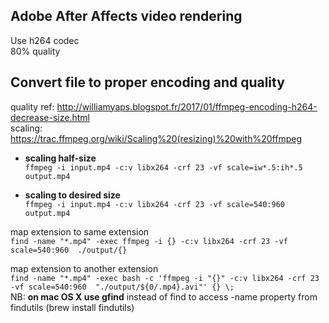 ## Adobe After Affects video rendering
Use h264 codec  
80% quality

## Convert file to proper encoding and quality
quality ref: http://williamyaps.blogspot.fr/2017/01/ffmpeg-encoding-h264-decrease-size.html  
scaling: https://trac.ffmpeg.org/wiki/Scaling%20(resizing)%20with%20ffmpeg  

- **scaling half-size**  
`ffmpeg -i input.mp4 -c:v libx264 -crf 23 -vf scale=iw*.5:ih*.5  output.mp4`  

- **scaling to desired size**  
`ffmpeg -i input.mp4 -c:v libx264 -crf 23 -vf scale=540:960  output.mp4`  

map extension to same extension  
`find -name "*.mp4" -exec ffmpeg -i {} -c:v libx264 -crf 23 -vf scale=540:960  ./output/{}`  

map extension to another extension  
`find -name "*.mp4" -exec bash -c 'ffmpeg -i "{}" -c:v libx264 -crf 23 -vf scale=540:960  "./output/${0/.mp4}.avi"' {} \;`  
NB: **on mac OS X use gfind** instead of find to access -name property from findutils (brew install findutils)
